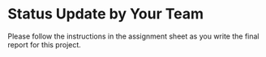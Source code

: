 # Status Update by Your Team

Please follow the instructions in the assignment sheet as you write the final
report for this project.
